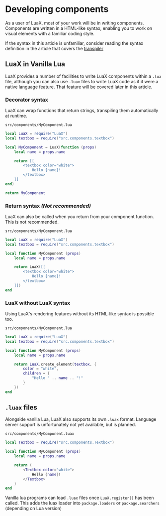 # Developing components

As a user of LuaX, most of your work will be in writing components. Components
are written in a HTML-like syntax, enabling you to work on visual elements with
a familiar coding style.

If the syntax in this article is unfamiliar, consider reading the syntax
definition in the article that covers the [transpiler](./transpiler.md)

## LuaX in Vanilla Lua

LuaX provides a number of facilities to write LuaX components within a `.lua` file, although you can also use `.luax` files to write LuaX code as if it were a native language feature. That feature will be covered later in this article.

### Decorator syntax

LuaX can wrap functions that return strings, transpiling them automatically at
runtime.

`src/components/MyComponent.lua`
```lua
local LuaX = require("LuaX")
local textbox = require("src.components.textbox")

local MyComponent = LuaX(function (props)
    local name = props.name

    return [[
        <textbox color="white">
            Hello {name}!
        </textbox>
    ]]
end)

return MyComponent
```

### Return syntax *(Not recommended)*

LuaX can also be called when you return from your component function. This is not recommended.

`src/components/MyComponent.lua`
```lua
local LuaX = require("LuaX")
local textbox = require("src.components.textbox")

local function MyComponent (props)
    local name = props.name

    return LuaX([[
        <textbox color="white">
            Hello {name}!
        </textbox>
    ]])
end
```

### LuaX without LuaX syntax

Using LuaX's rendering features without its HTML-like syntax is possible too.

`src/components/MyComponent.lua`
```lua
local LuaX = require("LuaX")
local textbox = require("src.components.textbox")

local function MyComponent (props)
    local name = props.name

    return LuaX.create_element(textbox, {
        color = "white",
        children = {
            "Hello " .. name .. "!"
        }
    })
end
```

## `.luax` files

Alongside vanilla Lua, LuaX also supports its own `.luax` format. Language
server support is unfortunately not yet available, but is planned.

`src/components/MyComponent.luax`
```lua
local Textbox = require("src.components.Textbox")

local function MyComponent (props)
    local name = props.name

    return (
        <Textbox color="white">
            Hello {name}!
        </Textbox>
    )
end
```

Vanilla lua programs can load `.luax` files once `LuaX.register()` has been
called. This adds the luax loader into `package.loaders` or `package.searchers`
(depending on Lua version) 